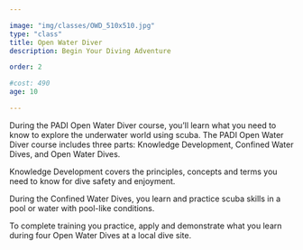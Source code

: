 ```yaml
---

image: "img/classes/OWD_510x510.jpg"
type: "class"
title: Open Water Diver
description: Begin Your Diving Adventure

order: 2

#cost: 490
age: 10

---
```


During the PADI Open Water Diver course, you’ll learn what you need to know to explore the underwater world using scuba. The PADI Open Water Diver course includes three parts: Knowledge Development, Confined Water Dives, and Open Water Dives. 

Knowledge Development covers the principles, concepts and terms you need to know for dive safety and enjoyment. 

During the Confined Water Dives, you learn and practice scuba skills in a pool or water with pool-like conditions. 

To complete training you practice, apply and demonstrate what you learn during four Open Water Dives at a local dive site.